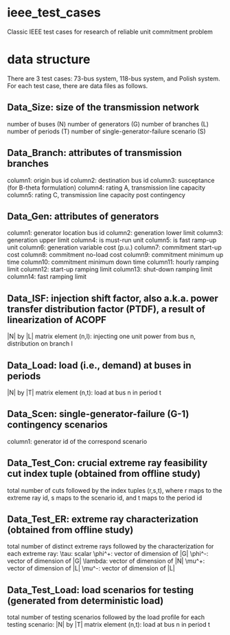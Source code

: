 # ieee_test_cases
Classic IEEE test cases for research of reliable unit commitment problem

# data structure
There are 3 test cases: 73-bus system, 118-bus system, and Polish system.
For each test case, there are data files as follows.

## Data_Size: size of the transmission network
number of buses (N)
number of generators (G)
number of branches (L)
number of periods (T)
number of single-generator-failure scenario (S)

## Data_Branch: attributes of transmission branches
column1: origin bus id
column2: destination bus id
column3: susceptance (for B-theta formulation)
column4: rating A, transmission line capacity
column5: rating C, transmission line capacity post contingency

## Data_Gen: attributes of generators
column1: generator location bus id
column2: generation lower limit
column3: generation upper limit
column4: is must-run unit
column5: is fast ramp-up unit
column6: generation variable cost (p.u.)
column7: commitment start-up cost
column8: commitment no-load cost
column9: commitment minimum up time
column10: commitment minimum down time
column11: hourly ramping limit
column12: start-up ramping limit
column13: shut-down ramping limit
column14: fast ramping limit

## Data_ISF: injection shift factor, also a.k.a. power transfer distribution factor (PTDF), a result of linearization of ACOPF
|N| by |L| matrix
element (n,l): injecting one unit power from bus n, distribution on branch l

## Data_Load: load (i.e., demand) at buses in periods
|N| by |T| matrix
element (n,t): load at bus n in period t

## Data_Scen: single-generator-failure (G-1) contingency scenarios
column1: generator id of the correspond scenario

## Data_Test_Con: crucial extreme ray feasibility cut index tuple (obtained from offline study)
total number of cuts followed by the index tuples (r,s,t), where r maps to the extreme ray id, s maps to the scenario id, and t maps to the period id

## Data_Test_ER: extreme ray characterization (obtained from offline study)
total number of distinct extreme rays followed by the characterization
for each extreme ray:
\tau: scalar
\phi^+: vector of dimension of |G|
\phi^-: vector of dimension of |G|
\lambda: vector of dimension of |N|
\mu^+: vector of dimension of |L|
\mu^-: vector of dimension of |L|
 
## Data_Test_Load: load scenarios for testing (generated from deterministic load)
total number of testing scenarios followed by the load profile
for each testing scenario:
|N| by |T| matrix
element (n,t): load at bus n in period t
